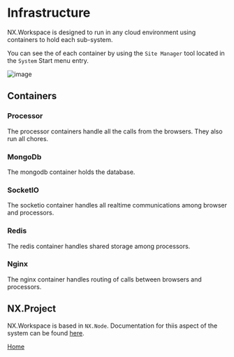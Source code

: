 # Infrastructure

NX.Workspace is designed to run in any cloud environment using containers to hold each sub-system.

You can see the of each container by using the ``Site Manager`` tool located in the ``System`` Start menu entry.

![image](/images/SiteManager.png)

## Containers

### Processor

The processor containers handle all the calls from the browsers.  They also run all chores.

### MongoDb

The mongodb container holds the database.

### SocketIO

The socketio container handles all realtime communications among browser and processors.

### Redis

The redis container handles shared storage among processors.

### Nginx

The nginx container handles routing of calls between browsers and processors.

## NX.Project

NX.Workspace is based in ``NX.Node``.  Documentation for thiis aspect of the system can be found [here](/help/docs/README.md).


[Home](../README.md)
